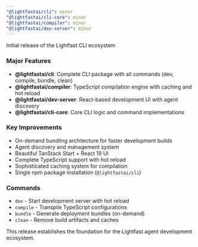 ```yaml
---
"@lightfastai/cli": minor
"@lightfastai/cli-core": minor
"@lightfastai/compiler": minor
"@lightfastai/dev-server": minor
---
```


Initial release of the Lightfast CLI ecosystem

### Major Features

- **@lightfastai/cli**: Complete CLI package with all commands (dev, compile, bundle, clean)
- **@lightfastai/compiler**: TypeScript compilation engine with caching and hot reload
- **@lightfastai/dev-server**: React-based development UI with agent discovery
- **@lightfastai/cli-core**: Core CLI logic and command implementations

### Key Improvements

- On-demand bundling architecture for faster development builds
- Agent discovery and management system
- Beautiful TanStack Start + React 19 UI
- Complete TypeScript support with hot reload
- Sophisticated caching system for compilation
- Single npm package installation (`@lightfastai/cli`)

### Commands

- `dev` - Start development server with hot reload
- `compile` - Transpile TypeScript configurations
- `bundle` - Generate deployment bundles (on-demand)
- `clean` - Remove build artifacts and caches

This release establishes the foundation for the Lightfast agent development ecosystem.